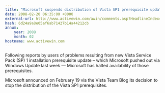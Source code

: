 ```yaml
---
title: "Microsoft suspends distribution of Vista SP1 prerequisite update"
date: 2008-02-20 06:35:00 +0000
external-url: http://www.activewin.com/awin/comments.asp?HeadlineIndex=42744
hash: 6d24a9a8e05af6ab71427b14a44212cb
annum:
    year: 2008
    month: 02
hostname: www.activewin.com
---
```


Following reports by users of problems resulting from new Vista Service Pack (SP) 1 installation prerequisite update – which Microsoft pushed out via Windows Update last week — Microsoft has halted availability of those prerequisites.

Microsoft announced on February 19 via the Vista Team Blog its decision to stop the distribution of the Vista SP1 prerequisites.


